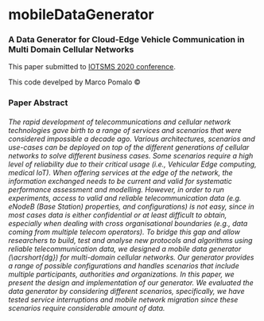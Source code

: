 # mobileDataGenerator

### A Data Generator for Cloud-Edge Vehicle Communication in Multi Domain Cellular Networks

This paper submitted to [IOTSMS 2020 conference](https://emergingtechnet.org/IOTSMS2020/). 

This code develped by Marco Pomalo &copy;






### Paper Abstract
###### The rapid development of telecommunications and  cellular  network  technologies gave birth to a range of services and scenarios that were considered impossible a decade ago. Various architectures, scenarios and use-cases can be deployed on top of the different generations of cellular networks to solve different business cases. Some scenarios require a high level of reliability due to their critical usage (i.e., Vehicular Edge computing, medical IoT). When offering services at the edge of the network, the information exchanged needs to be current and valid for systematic performance assessment and modelling. However,  in order to run experiments, access to  valid  and reliable  telecommunication  data  (e.g.  eNodeB (Base Station)  properties,  and configurations)  is not easy, since in most cases data is either confidential  or  at  least  difficult  to  obtain, especially when dealing with cross organisational boundaries (e.g., data coming from multiple telecom operators). To bridge this gap and allow researchers to build, test and analyse new protocols and algorithms using reliable telecommunication data, we designed a mobile data generator (\acrshort{dg}) for multi-domain cellular networks. Our generator provides a range of possible configurations and handles scenarios that include multiple participants, authorities  and  organizations. In this paper, we present the design and implementation of our generator. We evaluated the data generator by considering different scenarios, specifically, we have tested service interruptions and mobile network migration since  these  scenarios  require  considerable  amount of data.
